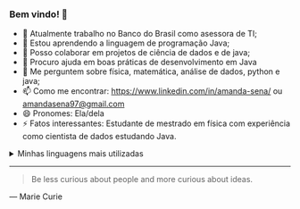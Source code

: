 ### Bem vindo! 👋

- 🔭 Atualmente trabalho no Banco do Brasil como asessora de TI;
- 🌱 Estou aprendendo a linguagem de programação Java;
- 👯 Posso colaborar em projetos de ciência de dados e de java;
- 🤔 Procuro ajuda em boas práticas de desenvolvimento em Java
- 💬 Me perguntem sobre física, matemática, análise de dados, python e java;
- 📫 Como me encontrar: https://www.linkedin.com/in/amanda-sena/ ou amandasena97@gmail.com
- 😄 Pronomes: Ela/dela
- ⚡ Fatos interessantes: Estudante de mestrado em física com experiência como cientista de dados estudando Java.


<details>
<summary>Minhas linguagens mais utilizadas</summary>

| Rank | Languages |
|-----:|-----------|
|     1| Java      |
|     2| Python    |
|     3| SQL       |
  
</details>


---
> Be less curious about people and more curious about ideas.

— Marie Curie
